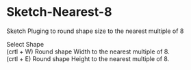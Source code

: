 # Sketch-Nearest-8
Sketch Pluging to round shape size to the nearest multiple of 8

Select Shape<br>
(crtl + W) Round shape Width to the nearest multiple of 8.<br>
(crtl + E) Round shape Height to the nearest multiple of 8.<br>
